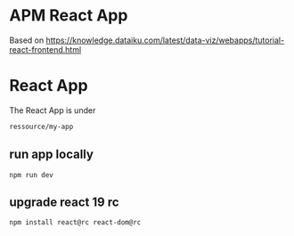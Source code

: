 # APM React App

Based on https://knowledge.dataiku.com/latest/data-viz/webapps/tutorial-react-frontend.html


# React App
The React App is under 
```bash
ressource/my-app
```
## run app locally
```
npm run dev
```

## upgrade react 19 rc
```
npm install react@rc react-dom@rc
```

